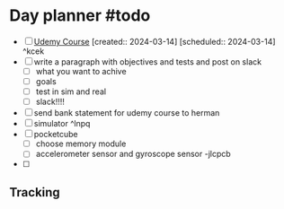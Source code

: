 # Day planner #todo 
- [ ] [Udemy Course](https://www.udemy.com/course/ros2-for-beginners/learn/lecture/21805816#overview)  [created:: 2024-03-14]  [scheduled:: 2024-03-14] ^kcek
- [ ] write a paragraph with objectives and tests and post on slack
	- [ ] what you want to achive
	- [ ] goals
	- [ ] test in sim and real
	- [ ] slack!!!!
- [ ] send bank statement for udemy course to herman
- [ ] simulator ^lnpq
- [ ] pocketcube
	- [ ] choose memory module
	- [ ] accelerometer sensor and gyroscope sensor -jlcpcb
- [ ] 

## Tracking